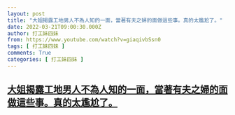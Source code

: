 ```yaml
---
layout: post
title: "大姐揭露工地男人不為人知的一面，當著有夫之婦的面做這些事。真的太尷尬了。"
date: 2022-03-21T09:00:30.000Z
author: 打工妹四妹
from: https://www.youtube.com/watch?v=giaqivbSsn0
tags: [ 打工妹四妹 ]
comments: True
categories: [ 打工妹四妹 ]
---
```

<!--1647853230000-->
[大姐揭露工地男人不為人知的一面，當著有夫之婦的面做這些事。真的太尷尬了。](https://www.youtube.com/watch?v=giaqivbSsn0)
------

<div>

</div>
